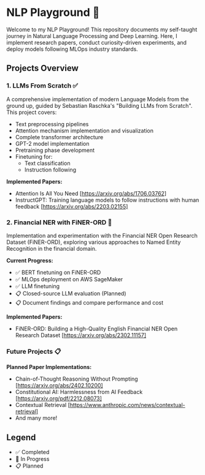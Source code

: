 # NLP Playground 🧠

Welcome to my NLP Playground! This repository documents my self-taught journey in Natural Language Processing and Deep Learning. Here, I implement research papers, conduct curiosity-driven experiments, and deploy models following MLOps industry standards.

## Projects Overview

### 1. LLMs From Scratch ✅
A comprehensive implementation of modern Language Models from the ground up, guided by Sebastian Raschka's "Building LLMs from Scratch". This project covers:

- Text preprocessing pipelines
- Attention mechanism implementation and visualization
- Complete transformer architecture
- GPT-2 model implementation
- Pretraining phase development
- Finetuning for:
  - Text classification
  - Instruction following

**Implemented Papers:**
- Attention Is All You Need [https://arxiv.org/abs/1706.03762]
- InstructGPT: Training language models to follow instructions with human feedback [https://arxiv.org/abs/2203.02155]

### 2. Financial NER with FiNER-ORD 🚧
Implementation and experimentation with the Financial NER Open Research Dataset (FiNER-ORD), exploring various approaches to Named Entity Recognition in the financial domain.

**Current Progress:**
- ✅ BERT finetuning on FiNER-ORD
- ✅ MLOps deployment on AWS SageMaker
- ✅ LLM finetuning
- 📋 Closed-source LLM evaluation (Planned)
- 📋 Document findings and compare performance and cost

**Implemented Papers:**
- FiNER-ORD: Building a High-Quality English Financial NER Open Research Dataset [https://arxiv.org/abs/2302.11157]

### Future Projects 📋

**Planned Paper Implementations:**
- Chain-of-Thought Reasoning Without Prompting [https://arxiv.org/abs/2402.10200]
- Constitutional AI: Harmlessness from AI Feedback [https://arxiv.org/pdf/2212.08073]
- Contextual Retrieval [https://www.anthropic.com/news/contextual-retrieval]
- And many more!


## Legend
- ✅ Completed
- 🚧 In Progress
- 📋 Planned
